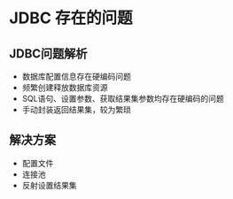 # JDBC 存在的问题
## JDBC问题解析
- 数据库配置信息存在硬编码问题
- 频繁创建释放数据库资源
- SQL语句、设置参数、获取结果集参数均存在硬编码的问题
- 手动封装返回结果集，较为繁琐

## 解决方案
- 配置文件
- 连接池
- 反射设置结果集
